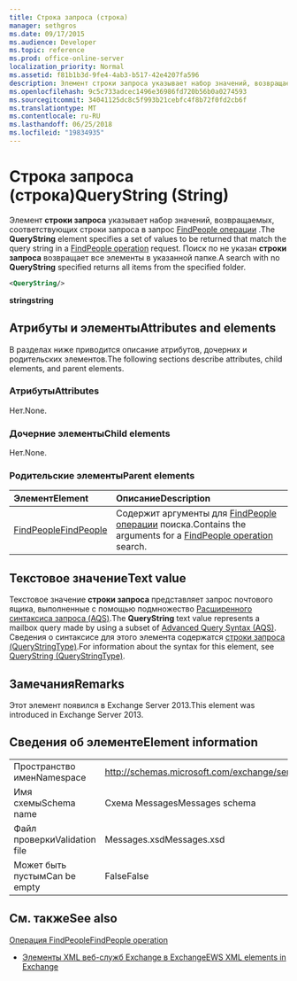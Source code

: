 ```yaml
---
title: Строка запроса (строка)
manager: sethgros
ms.date: 09/17/2015
ms.audience: Developer
ms.topic: reference
ms.prod: office-online-server
localization_priority: Normal
ms.assetid: f81b1b3d-9fe4-4ab3-b517-42e4207fa596
description: Элемент строки запроса указывает набор значений, возвращаемых, соответствующих строки запроса в запрос операции FindPeople. Поиск по не указан строки запроса возвращает все элементы в указанной папке.
ms.openlocfilehash: 9c5c733adcec1496e36986fd720b56b0a0274593
ms.sourcegitcommit: 34041125dc8c5f993b21cebfc4f8b72f0fd2cb6f
ms.translationtype: MT
ms.contentlocale: ru-RU
ms.lasthandoff: 06/25/2018
ms.locfileid: "19834935"
---
```

# <a name="querystring-string"></a><span data-ttu-id="fee9a-104">Строка запроса (строка)</span><span class="sxs-lookup"><span data-stu-id="fee9a-104">QueryString (String)</span></span>

<span data-ttu-id="fee9a-105">Элемент **строки запроса** указывает набор значений, возвращаемых, соответствующих строки запроса в запрос [FindPeople операции](findpeople-operation.md) .</span><span class="sxs-lookup"><span data-stu-id="fee9a-105">The **QueryString** element specifies a set of values to be returned that match the query string in a [FindPeople operation](findpeople-operation.md) request.</span></span> <span data-ttu-id="fee9a-106">Поиск по не указан **строки запроса** возвращает все элементы в указанной папке.</span><span class="sxs-lookup"><span data-stu-id="fee9a-106">A search with no **QueryString** specified returns all items from the specified folder.</span></span> 
  
```XML
<QueryString/> 
```

 <span data-ttu-id="fee9a-107">**string**</span><span class="sxs-lookup"><span data-stu-id="fee9a-107">**string**</span></span>
## <a name="attributes-and-elements"></a><span data-ttu-id="fee9a-108">Атрибуты и элементы</span><span class="sxs-lookup"><span data-stu-id="fee9a-108">Attributes and elements</span></span>

<span data-ttu-id="fee9a-109">В разделах ниже приводится описание атрибутов, дочерних и родительских элементов.</span><span class="sxs-lookup"><span data-stu-id="fee9a-109">The following sections describe attributes, child elements, and parent elements.</span></span>
  
### <a name="attributes"></a><span data-ttu-id="fee9a-110">Атрибуты</span><span class="sxs-lookup"><span data-stu-id="fee9a-110">Attributes</span></span>

<span data-ttu-id="fee9a-111">Нет.</span><span class="sxs-lookup"><span data-stu-id="fee9a-111">None.</span></span>
  
### <a name="child-elements"></a><span data-ttu-id="fee9a-112">Дочерние элементы</span><span class="sxs-lookup"><span data-stu-id="fee9a-112">Child elements</span></span>

<span data-ttu-id="fee9a-113">Нет.</span><span class="sxs-lookup"><span data-stu-id="fee9a-113">None.</span></span>
  
### <a name="parent-elements"></a><span data-ttu-id="fee9a-114">Родительские элементы</span><span class="sxs-lookup"><span data-stu-id="fee9a-114">Parent elements</span></span>

|<span data-ttu-id="fee9a-115">**Элемент**</span><span class="sxs-lookup"><span data-stu-id="fee9a-115">**Element**</span></span>|<span data-ttu-id="fee9a-116">**Описание**</span><span class="sxs-lookup"><span data-stu-id="fee9a-116">**Description**</span></span>|
|:-----|:-----|
|[<span data-ttu-id="fee9a-117">FindPeople</span><span class="sxs-lookup"><span data-stu-id="fee9a-117">FindPeople</span></span>](findpeople.md) <br/> |<span data-ttu-id="fee9a-118">Содержит аргументы для [FindPeople операции](findpeople-operation.md) поиска.</span><span class="sxs-lookup"><span data-stu-id="fee9a-118">Contains the arguments for a [FindPeople operation](findpeople-operation.md) search.</span></span>  <br/> |
   
## <a name="text-value"></a><span data-ttu-id="fee9a-119">Текстовое значение</span><span class="sxs-lookup"><span data-stu-id="fee9a-119">Text value</span></span>

<span data-ttu-id="fee9a-120">Текстовое значение **строки запроса** представляет запрос почтового ящика, выполненные с помощью подмножество [Расширенного синтаксиса запроса (AQS)](http://msdn.microsoft.com/ru-ru/library/aa965711%28VS.85%29.aspx).</span><span class="sxs-lookup"><span data-stu-id="fee9a-120">The **QueryString** text value represents a mailbox query made by using a subset of [Advanced Query Syntax (AQS)](http://msdn.microsoft.com/ru-ru/library/aa965711%28VS.85%29.aspx).</span></span> <span data-ttu-id="fee9a-121">Сведения о синтаксисе для этого элемента содержатся [строки запроса (QueryStringType)](querystring-querystringtype.md).</span><span class="sxs-lookup"><span data-stu-id="fee9a-121">For information about the syntax for this element, see [QueryString (QueryStringType)](querystring-querystringtype.md).</span></span>
  
## <a name="remarks"></a><span data-ttu-id="fee9a-122">Замечания</span><span class="sxs-lookup"><span data-stu-id="fee9a-122">Remarks</span></span>

<span data-ttu-id="fee9a-123">Этот элемент появился в Exchange Server 2013.</span><span class="sxs-lookup"><span data-stu-id="fee9a-123">This element was introduced in Exchange Server 2013.</span></span>
  
## <a name="element-information"></a><span data-ttu-id="fee9a-124">Сведения об элементе</span><span class="sxs-lookup"><span data-stu-id="fee9a-124">Element information</span></span>

|||
|:-----|:-----|
|<span data-ttu-id="fee9a-125">Пространство имен</span><span class="sxs-lookup"><span data-stu-id="fee9a-125">Namespace</span></span>  <br/> |http://schemas.microsoft.com/exchange/services/2006/messages  <br/> |
|<span data-ttu-id="fee9a-126">Имя схемы</span><span class="sxs-lookup"><span data-stu-id="fee9a-126">Schema name</span></span>  <br/> |<span data-ttu-id="fee9a-127">Схема Messages</span><span class="sxs-lookup"><span data-stu-id="fee9a-127">Messages schema</span></span>  <br/> |
|<span data-ttu-id="fee9a-128">Файл проверки</span><span class="sxs-lookup"><span data-stu-id="fee9a-128">Validation file</span></span>  <br/> |<span data-ttu-id="fee9a-129">Messages.xsd</span><span class="sxs-lookup"><span data-stu-id="fee9a-129">Messages.xsd</span></span>  <br/> |
|<span data-ttu-id="fee9a-130">Может быть пустым</span><span class="sxs-lookup"><span data-stu-id="fee9a-130">Can be empty</span></span>  <br/> |<span data-ttu-id="fee9a-131">False</span><span class="sxs-lookup"><span data-stu-id="fee9a-131">False</span></span>  <br/> |
   
## <a name="see-also"></a><span data-ttu-id="fee9a-132">См. также</span><span class="sxs-lookup"><span data-stu-id="fee9a-132">See also</span></span>



[<span data-ttu-id="fee9a-133">Операция FindPeople</span><span class="sxs-lookup"><span data-stu-id="fee9a-133">FindPeople operation</span></span>](findpeople-operation.md)


- [<span data-ttu-id="fee9a-134">Элементы XML веб-служб Exchange в Exchange</span><span class="sxs-lookup"><span data-stu-id="fee9a-134">EWS XML elements in Exchange</span></span>](ews-xml-elements-in-exchange.md)

